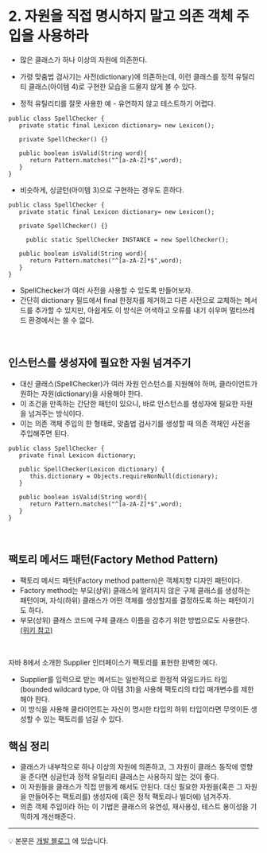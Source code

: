 # 2. 자원을 직접 명시하지 말고 의존 객체 주입을 사용하라

- 많은 클래스가 하나 이상의 자원에 의존한다. 
- 가령 맞춤법 검사기는 사전(dictionary)에 의존하는데, 이런 클래스를 정적 유틸리티 클래스(아이템 4)로 구현한 모습을 드물지 않게 볼 수 있다.

- 정적 유틸리티를 잘못 사용한 예 - 유연하지 않고 테스트하기 어렵다.
~~~
public class SpellChecker {
   private static final Lexicon dictionary= new Lexicon();

   private SpellChecker() {}

   public boolean isValid(String word){
      return Pattern.matches("^[a-zA-Z]*$",word);
   }
}
~~~

- 비슷하게, 싱글턴(아이템 3)으로 구현하는 경우도 흔하다.
~~~
public class SpellChecker {
   private static final Lexicon dictionary= new Lexicon();

   private SpellChecker() {}

	 public static SpellChecker INSTANCE = new SpellChecker();

   public boolean isValid(String word){
      return Pattern.matches("^[a-zA-Z]*$",word);
   }
}
~~~

- SpellChecker가 여러 사전을 사용할 수 있도록 만들어보자. 
- 간단히 dictionary 필드에서 final 한정자를 제거하고 다른 사전으로 교체하는 메서드를 추가할 수 있지만, 아쉽게도 이 방식은 어색하고 오류를 내기 쉬우며 멀티쓰레드 환경에서는 쓸 수 없다.
 
 <br>
 
## 인스턴스를 생성자에 필요한 자원 넘겨주기
- 대신 클래스(SpellChecker)가 여러 자원 인스턴스를 지원해야 하며, 클라이언트가 원하는 자원(dictionary)을 사용해야 한다. 
- 이 조건을 만족하는 간단한 패턴이 있으니, 바로 인스턴스를 생성자에 필요한 자원을 넘겨주는 방식이다. 
- 이는 의존 객체 주입의 한 형태로, 맞춤법 검사기를 생성할 때 의존 객체인 사전을 주입해주면 된다.

~~~
public class SpellChecker {
   private final Lexicon dictionary;

   public SpellChecker(Lexicon dictionary) {
      this.dictionary = Objects.requireNonNull(dictionary);
   }

   public boolean isValid(String word){
      return Pattern.matches("^[a-zA-Z]*$",word);
   }
}
~~~

<br>

## 팩토리 메서드 패턴(Factory Method Pattern)
- 팩토리 메서드 패턴(Factory method pattern)은 객체지향 디자인 패턴이다.
- Factory method는 부모(상위) 클래스에 알려지지 않은 구체 클래스를 생성하는 패턴이며, 자식(하위) 클래스가 어떤 객체를 생성할지를 결정하도록 하는 패턴이기도 하다. 
- 부모(상위) 클래스 코드에 구체 클래스 이름을 감추기 위한 방법으로도 사용한다. [(위키 참고)](https://ko.wikipedia.org/wiki/%ED%8C%A9%ED%86%A0%EB%A6%AC_%EB%A9%94%EC%84%9C%EB%93%9C_%ED%8C%A8%ED%84%B4)

<br>

자바 8에서 소개한 Supplier<T> 인터페이스가 팩토리를 표현한 완벽한 예다.
- Supplier<T>를 입력으로 받는 메서드는 일반적으로 한정적 와일드카드 타입(bounded wildcard type, 아 이템 31)을 사용해 팩토리의 타입 매개변수를 제한해야 한다.
- 이 방식을 사용해 클라이언트는 자신이 명시한 타입의 하위 타입이라면 무엇이든 생성할 수 있는 팩토리를 넘길 수 있다.


## 핵심 정리
- 클래스가 내부적으로 하나 이상의 자원에 의존하고, 그 자원이 클래스 동작에 영향을 준다면 싱글턴과 정적 유틸리티 클래스는 사용하지 않는 것이 좋다. 
- 이 자원들을 클래스가 직접 만들게 해서도 안된다. 대신 필요한 자원을(혹은 그 자원을 만들어주는 팩토리를) 생성자에 (혹은 정적 팩토리나 빌더에) 넘겨주자. 
- 의존 객체 주입이라 하는 이 기법은 클래스의 유연성, 재사용성, 테스트 용이성을 기믹하게 개선해준다.


---

💡 본문은 [개발 블로그](https://loosie.tistory.com/583) 에 있습니다.
